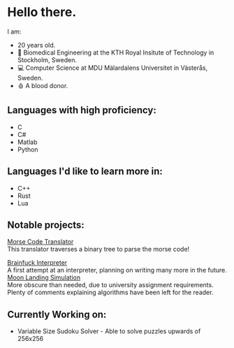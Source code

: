 # Hello there.
I am:
- 20 years old.
- 🧬 Biomedical Engineering at the KTH Royal Insitute of Technology in Stockholm, Sweden.<br>
- 💻 Computer Science at MDU Mälardalens Universitet in Västerås, Sweden. <br>
- 🩸 A blood donor.

## Languages with high proficiency:
- C
- C#
- Matlab
- Python

## Languages I'd like to learn more in:
- C++
- Rust
- Lua

## Notable projects: <br>
[Morse Code Translator](https://github.com/BolvarsDad/morse-translator-C) <br>
This translator traverses a binary tree to parse the morse code!

[Brainfuck Interpreter](https://github.com/BolvarsDad/BrainFuck-Interpreter) <br>
A first attempt at an interpreter, planning on writing many more in the future. <br>
[Moon Landing Simulation](https://github.com/BolvarsDad/lunar-descent) <br>
More obscure than needed, due to university assignment requirements. <br>
Plenty of comments explaining algorithms have been left for the reader.

## Currently Working on: <br>
- Variable Size Sudoku Solver - Able to solve puzzles upwards of 256x256

